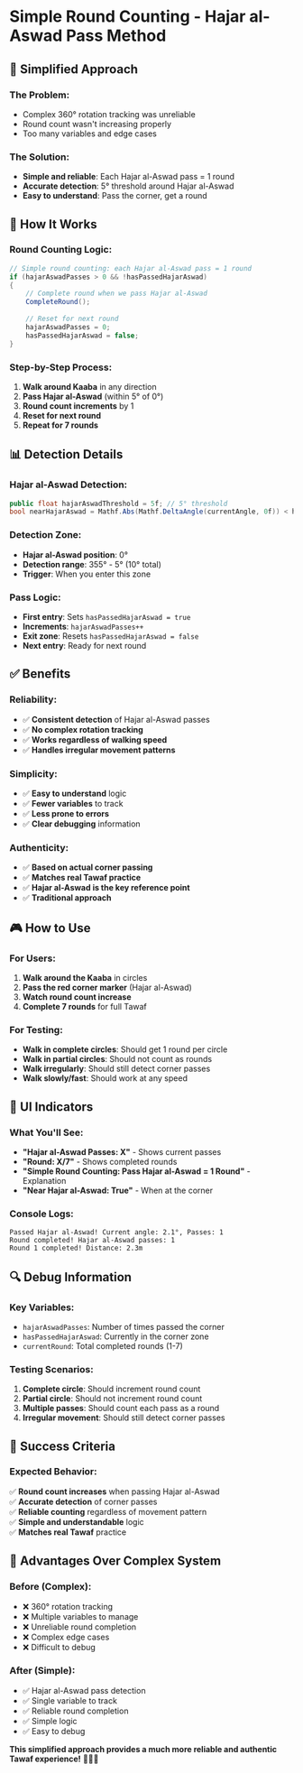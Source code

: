 # Simple Round Counting - Hajar al-Aswad Pass Method

## 🎯 Simplified Approach

### **The Problem:**
- Complex 360° rotation tracking was unreliable
- Round count wasn't increasing properly
- Too many variables and edge cases

### **The Solution:**
- **Simple and reliable**: Each Hajar al-Aswad pass = 1 round
- **Accurate detection**: 5° threshold around Hajar al-Aswad
- **Easy to understand**: Pass the corner, get a round

## 🔧 How It Works

### **Round Counting Logic:**
```csharp
// Simple round counting: each Hajar al-Aswad pass = 1 round
if (hajarAswadPasses > 0 && !hasPassedHajarAswad)
{
    // Complete round when we pass Hajar al-Aswad
    CompleteRound();
    
    // Reset for next round
    hajarAswadPasses = 0;
    hasPassedHajarAswad = false;
}
```

### **Step-by-Step Process:**

1. **Walk around Kaaba** in any direction
2. **Pass Hajar al-Aswad** (within 5° of 0°)
3. **Round count increments** by 1
4. **Reset for next round**
5. **Repeat for 7 rounds**

## 📊 Detection Details

### **Hajar al-Aswad Detection:**
```csharp
public float hajarAswadThreshold = 5f; // 5° threshold
bool nearHajarAswad = Mathf.Abs(Mathf.DeltaAngle(currentAngle, 0f)) < hajarAswadThreshold;
```

### **Detection Zone:**
- **Hajar al-Aswad position**: 0°
- **Detection range**: 355° - 5° (10° total)
- **Trigger**: When you enter this zone

### **Pass Logic:**
- **First entry**: Sets `hasPassedHajarAswad = true`
- **Increments**: `hajarAswadPasses++`
- **Exit zone**: Resets `hasPassedHajarAswad = false`
- **Next entry**: Ready for next round

## ✅ Benefits

### **Reliability:**
- ✅ **Consistent detection** of Hajar al-Aswad passes
- ✅ **No complex rotation tracking**
- ✅ **Works regardless of walking speed**
- ✅ **Handles irregular movement patterns**

### **Simplicity:**
- ✅ **Easy to understand** logic
- ✅ **Fewer variables** to track
- ✅ **Less prone to errors**
- ✅ **Clear debugging** information

### **Authenticity:**
- ✅ **Based on actual corner passing**
- ✅ **Matches real Tawaf practice**
- ✅ **Hajar al-Aswad is the key reference point**
- ✅ **Traditional approach**

## 🎮 How to Use

### **For Users:**
1. **Walk around the Kaaba** in circles
2. **Pass the red corner marker** (Hajar al-Aswad)
3. **Watch round count increase**
4. **Complete 7 rounds** for full Tawaf

### **For Testing:**
- **Walk in complete circles**: Should get 1 round per circle
- **Walk in partial circles**: Should not count as rounds
- **Walk irregularly**: Should still detect corner passes
- **Walk slowly/fast**: Should work at any speed

## 📱 UI Indicators

### **What You'll See:**
- **"Hajar al-Aswad Passes: X"** - Shows current passes
- **"Round: X/7"** - Shows completed rounds
- **"Simple Round Counting: Pass Hajar al-Aswad = 1 Round"** - Explanation
- **"Near Hajar al-Aswad: True"** - When at the corner

### **Console Logs:**
```
Passed Hajar al-Aswad! Current angle: 2.1°, Passes: 1
Round completed! Hajar al-Aswad passes: 1
Round 1 completed! Distance: 2.3m
```

## 🔍 Debug Information

### **Key Variables:**
- `hajarAswadPasses`: Number of times passed the corner
- `hasPassedHajarAswad`: Currently in the corner zone
- `currentRound`: Total completed rounds (1-7)

### **Testing Scenarios:**
1. **Complete circle**: Should increment round count
2. **Partial circle**: Should not increment round count
3. **Multiple passes**: Should count each pass as a round
4. **Irregular movement**: Should still detect corner passes

## 🎯 Success Criteria

### **Expected Behavior:**
✅ **Round count increases** when passing Hajar al-Aswad  
✅ **Accurate detection** of corner passes  
✅ **Reliable counting** regardless of movement pattern  
✅ **Simple and understandable** logic  
✅ **Matches real Tawaf** practice  

## 🚀 Advantages Over Complex System

### **Before (Complex):**
- ❌ 360° rotation tracking
- ❌ Multiple variables to manage
- ❌ Unreliable round completion
- ❌ Complex edge cases
- ❌ Difficult to debug

### **After (Simple):**
- ✅ Hajar al-Aswad pass detection
- ✅ Single variable to track
- ✅ Reliable round completion
- ✅ Simple logic
- ✅ Easy to debug

**This simplified approach provides a much more reliable and authentic Tawaf experience!** 🕌📱✨ 
